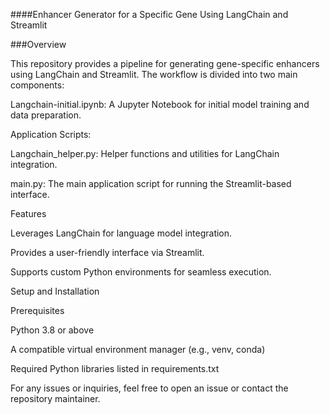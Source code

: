 ####Enhancer Generator for a Specific Gene Using LangChain and Streamlit

###Overview

This repository provides a pipeline for generating gene-specific enhancers using LangChain and Streamlit. The workflow is divided into two main components:

Langchain-initial.ipynb: A Jupyter Notebook for initial model training and data preparation.

Application Scripts:

Langchain_helper.py: Helper functions and utilities for LangChain integration.

main.py: The main application script for running the Streamlit-based interface.

Features

Leverages LangChain for language model integration.

Provides a user-friendly interface via Streamlit.

Supports custom Python environments for seamless execution.

Setup and Installation

Prerequisites

Python 3.8 or above

A compatible virtual environment manager (e.g., venv, conda)

Required Python libraries listed in requirements.txt

For any issues or inquiries, feel free to open an issue or contact the repository maintainer.

